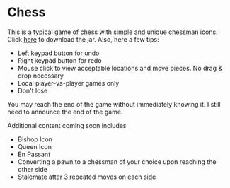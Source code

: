 # Chess
<p>This is a typical game of chess with simple and unique chessman icons. Click <a href="https://github.com/ReubenBeeler/Chess/blob/main/Chess.zip?raw=true">here</a> to download the jar. Also, here a few tips:</p>
<ul>
  <li>Left keypad button for undo</li>
  <li>Right keypad button for redo</li>
  <li>Mouse click to view acceptable locations and move pieces. No drag & drop necessary</li>
  <li>Local player-vs-player games only</li>
  <li>Don't lose</li>
</ul>

<p>You may reach the end of the game without immediately knowing it. I still need to announce the end of the game.</p>
<p>Additional content coming soon includes</p>
<ul>
  <li>Bishop Icon</li>
  <li>Queen Icon</li>
  <li>En Passant</li>
  <li>Converting a pawn to a chessman of your choice upon reaching the other side</li>
  <li>Stalemate after 3 repeated moves on each side</li>
</ul>
